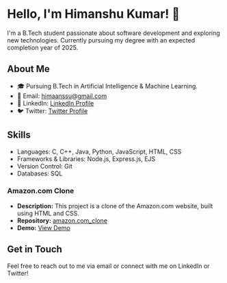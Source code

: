 # Hello, I'm Himanshu Kumar! 👋

I'm a B.Tech student passionate about software development and exploring new technologies. Currently pursuing my degree with an expected completion year of 2025.

## About Me

- 🎓 Pursuing B.Tech in Artificial Intelligence & Machine Learning.
- 📧 Email: himaanssu@gmail.com
- 🔗 LinkedIn: [LinkedIn Profile](https://www.linkedin.com/in/himanshu-kumar-7aa769239/)
- 🐦 Twitter: [Twitter Profile](https://twitter.com/himaanssu)

## Skills

- Languages: C, C++, Java, Python, JavaScript, HTML, CSS
- Frameworks & Libraries: Node.js, Express.js, EJS
- Version Control: Git
- Databases: SQL

### Amazon.com Clone

- **Description:** This project is a clone of the Amazon.com website, built using HTML and CSS.
- **Repository:** [amazon.com_clone](https://github.com/himaanssu/amazon.com_clone)
- **Demo:** [View Demo](https://himaanssu.github.io/amazon.com_clone/)

## Get in Touch

Feel free to reach out to me via email or connect with me on LinkedIn or Twitter!

